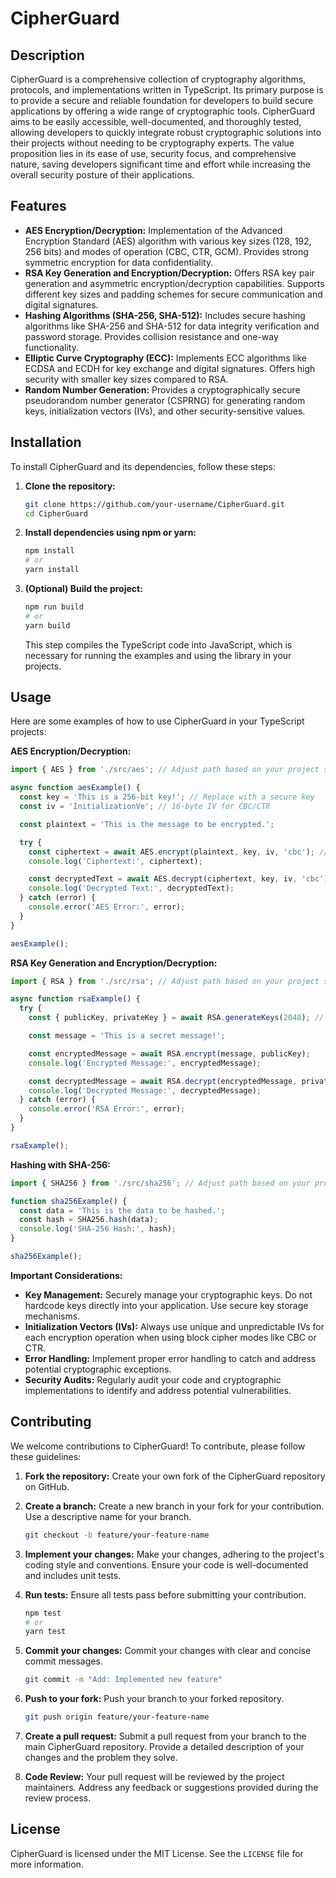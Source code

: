 # CipherGuard

## Description

CipherGuard is a comprehensive collection of cryptography algorithms, protocols, and implementations written in TypeScript. Its primary purpose is to provide a secure and reliable foundation for developers to build secure applications by offering a wide range of cryptographic tools. CipherGuard aims to be easily accessible, well-documented, and thoroughly tested, allowing developers to quickly integrate robust cryptographic solutions into their projects without needing to be cryptography experts. The value proposition lies in its ease of use, security focus, and comprehensive nature, saving developers significant time and effort while increasing the overall security posture of their applications.

## Features

*   **AES Encryption/Decryption:** Implementation of the Advanced Encryption Standard (AES) algorithm with various key sizes (128, 192, 256 bits) and modes of operation (CBC, CTR, GCM). Provides strong symmetric encryption for data confidentiality.
*   **RSA Key Generation and Encryption/Decryption:** Offers RSA key pair generation and asymmetric encryption/decryption capabilities. Supports different key sizes and padding schemes for secure communication and digital signatures.
*   **Hashing Algorithms (SHA-256, SHA-512):** Includes secure hashing algorithms like SHA-256 and SHA-512 for data integrity verification and password storage. Provides collision resistance and one-way functionality.
*   **Elliptic Curve Cryptography (ECC):** Implements ECC algorithms like ECDSA and ECDH for key exchange and digital signatures. Offers high security with smaller key sizes compared to RSA.
*   **Random Number Generation:** Provides a cryptographically secure pseudorandom number generator (CSPRNG) for generating random keys, initialization vectors (IVs), and other security-sensitive values.

## Installation

To install CipherGuard and its dependencies, follow these steps:

1.  **Clone the repository:**

    ```bash
    git clone https://github.com/your-username/CipherGuard.git
    cd CipherGuard
    ```

2.  **Install dependencies using npm or yarn:**

    ```bash
    npm install
    # or
    yarn install
    ```

3.  **(Optional) Build the project:**

    ```bash
    npm run build
    # or
    yarn build
    ```

    This step compiles the TypeScript code into JavaScript, which is necessary for running the examples and using the library in your projects.

## Usage

Here are some examples of how to use CipherGuard in your TypeScript projects:

**AES Encryption/Decryption:**

```typescript
import { AES } from './src/aes'; // Adjust path based on your project structure

async function aesExample() {
  const key = 'This is a 256-bit key!'; // Replace with a secure key
  const iv = 'InitializationVe'; // 16-byte IV for CBC/CTR

  const plaintext = 'This is the message to be encrypted.';

  try {
    const ciphertext = await AES.encrypt(plaintext, key, iv, 'cbc'); // 'cbc' or 'ctr' or 'gcm'
    console.log('Ciphertext:', ciphertext);

    const decryptedText = await AES.decrypt(ciphertext, key, iv, 'cbc');
    console.log('Decrypted Text:', decryptedText);
  } catch (error) {
    console.error('AES Error:', error);
  }
}

aesExample();
```

**RSA Key Generation and Encryption/Decryption:**

```typescript
import { RSA } from './src/rsa'; // Adjust path based on your project structure

async function rsaExample() {
  try {
    const { publicKey, privateKey } = await RSA.generateKeys(2048); // Key size: 2048 bits

    const message = 'This is a secret message!';

    const encryptedMessage = await RSA.encrypt(message, publicKey);
    console.log('Encrypted Message:', encryptedMessage);

    const decryptedMessage = await RSA.decrypt(encryptedMessage, privateKey);
    console.log('Decrypted Message:', decryptedMessage);
  } catch (error) {
    console.error('RSA Error:', error);
  }
}

rsaExample();

```

**Hashing with SHA-256:**

```typescript
import { SHA256 } from './src/sha256'; // Adjust path based on your project structure

function sha256Example() {
  const data = 'This is the data to be hashed.';
  const hash = SHA256.hash(data);
  console.log('SHA-256 Hash:', hash);
}

sha256Example();
```

**Important Considerations:**

*   **Key Management:**  Securely manage your cryptographic keys.  Do not hardcode keys directly into your application. Use secure key storage mechanisms.
*   **Initialization Vectors (IVs):** Always use unique and unpredictable IVs for each encryption operation when using block cipher modes like CBC or CTR.
*   **Error Handling:** Implement proper error handling to catch and address potential cryptographic exceptions.
*   **Security Audits:** Regularly audit your code and cryptographic implementations to identify and address potential vulnerabilities.

## Contributing

We welcome contributions to CipherGuard! To contribute, please follow these guidelines:

1.  **Fork the repository:** Create your own fork of the CipherGuard repository on GitHub.

2.  **Create a branch:** Create a new branch in your fork for your contribution.  Use a descriptive name for your branch.

    ```bash
    git checkout -b feature/your-feature-name
    ```

3.  **Implement your changes:** Make your changes, adhering to the project's coding style and conventions. Ensure your code is well-documented and includes unit tests.

4.  **Run tests:** Ensure all tests pass before submitting your contribution.

    ```bash
    npm test
    # or
    yarn test
    ```

5.  **Commit your changes:** Commit your changes with clear and concise commit messages.

    ```bash
    git commit -m "Add: Implemented new feature"
    ```

6.  **Push to your fork:** Push your branch to your forked repository.

    ```bash
    git push origin feature/your-feature-name
    ```

7.  **Create a pull request:** Submit a pull request from your branch to the main CipherGuard repository.  Provide a detailed description of your changes and the problem they solve.

8.  **Code Review:** Your pull request will be reviewed by the project maintainers.  Address any feedback or suggestions provided during the review process.

## License

CipherGuard is licensed under the MIT License. See the `LICENSE` file for more information.
